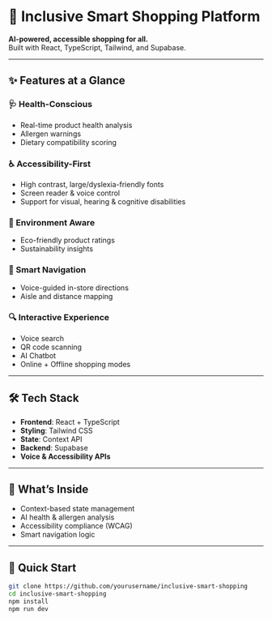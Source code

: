 
# 🛒 Inclusive Smart Shopping Platform

**AI-powered, accessible shopping for all.**  
Built with React, TypeScript, Tailwind, and Supabase.

---

## ✨ Features at a Glance

### 🩺 Health-Conscious
- Real-time product health analysis
- Allergen warnings
- Dietary compatibility scoring

### ♿ Accessibility-First
- High contrast, large/dyslexia-friendly fonts
- Screen reader & voice control
- Support for visual, hearing & cognitive disabilities

### 🌱 Environment Aware
- Eco-friendly product ratings
- Sustainability insights

### 🧭 Smart Navigation
- Voice-guided in-store directions
- Aisle and distance mapping

### 🔍 Interactive Experience
- Voice search
- QR code scanning
- AI Chatbot
- Online + Offline shopping modes

---

## 🛠 Tech Stack

- **Frontend**: React + TypeScript
- **Styling**: Tailwind CSS
- **State**: Context API
- **Backend**: Supabase
- **Voice & Accessibility APIs**

---

## 📂 What’s Inside

- Context-based state management
- AI health & allergen analysis
- Accessibility compliance (WCAG)
- Smart navigation logic

---

## 🚀 Quick Start

```bash
git clone https://github.com/yourusername/inclusive-smart-shopping
cd inclusive-smart-shopping
npm install
npm run dev
